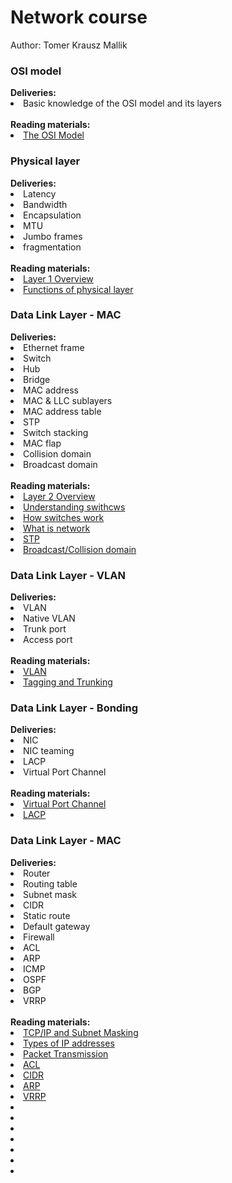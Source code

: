<h1>Network course</h1>

Author: Tomer Krausz Mallik

<h3>OSI model</h3>
<b>Deliveries:</b>
<li> Basic knowledge of the OSI model and its layers
<br></br>
<b>Reading materials:</b>
<li> <a href="https://www.howtonetwork.org/design/ccda/chapter-1-network-fundamentals/network-fundamentals-the-osi-model/"> The OSI Model </a> 
  
<h3>Physical layer</h3>
<b>Deliveries:</b>
<li> Latency
<li> Bandwidth
<li> Encapsulation
<li> MTU
<li> Jumbo frames
<li> fragmentation
<br></br>
<b>Reading materials:</b>
<li> <a href="https://www.youtube.com/watch?v=6OWF-RoQAg4"> Layer 1 Overview </a>
<li> <a href="https://www.includehelp.com/computer-networks/functions-of-physical-layer-in-the-osi-model.aspx"> Functions of physical layer </a>
  
<h3>Data Link Layer - MAC</h3>
<b>Deliveries:</b>
<li> Ethernet frame
<li> Switch
<li> Hub
<li> Bridge
<li> MAC address
<li> MAC & LLC sublayers
<li> MAC address table
<li> STP
<li> Switch stacking
<li> MAC flap
<li> Collision domain
<li> Broadcast domain
<br></br>
<b>Reading materials:</b>
<li><a href="https://www.youtube.com/watch?v=pi7mMjiixiY"> Layer 2 Overview</a>
<li><a href="https://www.youtube.com/watch?v=9yYqNqTNnqI"> Understanding swithcws</a>
<li><a href="https://www.globalknowledge.com/us-en/resources/resource-library/articles/how-switches-work/"> How switches work</a>
<li><a href="https://study-ccna.com/what-is-a-network/"> What is network </a>
<li><a href="https://networklessons.com/spanning-tree/introduction-to-spanning-tree"> STP </a>
<li><a href="https://www.youtube.com/watch?v=ck3gx9HB9-k&list=PLSNNzog5eydtmcbcbc1b8pVRkgre3vNUy"> Broadcast/Collision domain </a> 

<h3>Data Link Layer - VLAN </h3>
<b>Deliveries:</b>
<li> VLAN 
<li> Native VLAN
<li> Trunk port
<li> Access port
<br></br>
<b>Reading materials:</b>
<li> <a href="https://www.practicalnetworking.net/stand-alone/vlans/"> VLAN </a>
<li> <a href="https://www.youtube.com/watch?v=vE5gvbmR8jg"> Tagging and Trunking </a>

<h3>Data Link Layer - Bonding </h3>
<b>Deliveries:</b>
<li> NIC 
<li> NIC teaming
<li> LACP
<li> Virtual Port Channel
<br></br>
<b>Reading materials:</b>
<li> <a href="https://networkdirection.net/articles/virtual-port-channels-vpc/virtualportchannels/"> Virtual Port Channel </a>
<li> <a href="https://www.youtube.com/watch?v=EnqygxhgSoI"> LACP </a>  
  
 
 <h3>Data Link Layer - MAC</h3>
<b>Deliveries:</b>
<li> Router
<li> Routing table
<li> Subnet mask
<li> CIDR
<li> Static route
<li> Default gateway
<li> Firewall
<li> ACL
<li> ARP
<li> ICMP
<li> OSPF
<li> BGP
<li> VRRP
<br></br>
<b>Reading materials:</b>
<li><a href="https://www.youtube.com/watch?v=EkNq4TrHP_U"> TCP/IP and Subnet Masking</a>
<li><a href="https://study-ccna.com/types-of-ip-addresses/"> Types of IP addresses</a>
<li><a href="https://www.youtube.com/watch?v=U9arSNHLgsc"> Packet Transmission</a>
<li><a href="https://www.ittsystems.com/access-control-list-acl/"> ACL </a>
<li><a href="https://www.youtube.com/watch?v=Q1U9wVXRuHA"> CIDR </a>
<li><a href="https://www.practicalnetworking.net/series/arp/traditional-arp/"> ARP </a>  
<li><a href="https://www.juniper.net/documentation/us/en/software/junos/high-availability/topics/concept/vrrp-overview-ha.html"> VRRP </a>    
  
<li>
<li>
<li>
<li>
<li>
<li>
<li>
